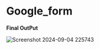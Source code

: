 # Google_form

**Final OutPut**



![Screenshot 2024-09-04 225743](https://github.com/user-attachments/assets/c9137a85-22e1-46c1-ba0e-a8ff83473562)
